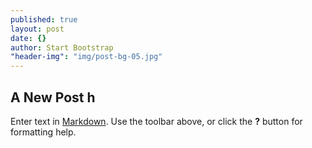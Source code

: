 ```yaml
---
published: true
layout: post
date: {}
author: Start Bootstrap
"header-img": "img/post-bg-05.jpg"
---
```



## A New Post h

Enter text in [Markdown](http://daringfireball.net/projects/markdown/). Use the toolbar above, or click the **?** button for formatting help.
